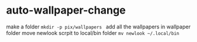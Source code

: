 # auto-wallpaper-change
make a folder
```mkdir -p pix/wallpapers ```
add all the wallpapers in wallpaper folder
move newlook scrpit to local/bin folder
```mv newlook ~/.local/bin ```
